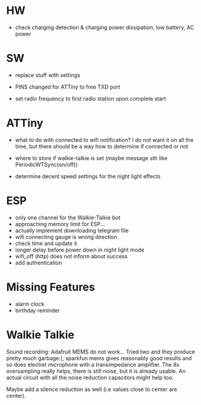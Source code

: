 # HW

- check charging detection & charging power dissipation, low battery, AC power

# SW

- replace stuff with settings

- PINS changed for ATTiny to free TXD port
- set radio frequency to first radio station upon complete start

# ATTiny


- what to do with connected to wifi notification? I do not want it on all the time, but there should be a way how to determine if connected or not

- where to store if walkie-talkie is set (maybe message sth like PeriodicWTSync(on/off))
- determine decent speed settings for the night light effects

# ESP


- only one channel for the Walkie-Talkie bot 
- approaching memory limit for ESP...
- actually implement downloading telegram file
- wifi connecting gauge is wrong direction
- check time and update it
- longer delay before power down in night light mode
- wifi_off (http) does not inform about success
- add authentication

 # Missing Features

 - alarm clock
 - birthday reminder

# Walkie Talkie

Sound recording: Adafruit MEMS do not work... Tried two and they produce pretty much garbage:(, sparkfun mems gives reasonably good results and so does electret microphone with a transimpedance amplifier. The 8x oversampling really helps, there is still noise, but it is already usable. An actual circuit with all the noise reduction capacitors might help too. 

Maybe add a silence reduction as well (i.e values close to center are center). 